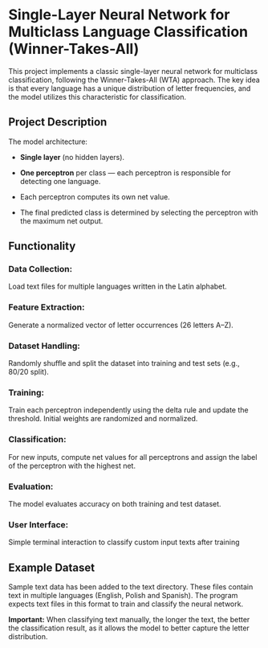 # Single-Layer Neural Network for Multiclass Language Classification (Winner-Takes-All)

This project implements a classic single-layer neural network for multiclass classification, following the Winner-Takes-All (WTA) approach.
The key idea is that every language has a unique distribution of letter frequencies, and the model utilizes this characteristic for classification.

## Project Description
The model architecture:

* **Single layer** (no hidden layers).


* **One perceptron** per class — each perceptron is responsible for detecting one language.


* Each perceptron computes its own net value.


* The final predicted class is determined by selecting the perceptron with the maximum net output.


## Functionality
### Data Collection:
Load text files for multiple languages written in the Latin alphabet.

### Feature Extraction:
Generate a normalized vector of letter occurrences (26 letters A–Z).

### Dataset Handling:
Randomly shuffle and split the dataset into training and test sets (e.g., 80/20 split).

### Training:
Train each perceptron independently using the delta rule and update the threshold.
Initial weights are randomized and normalized.

### Classification:
For new inputs, compute net values for all perceptrons and assign the label of the perceptron with the highest net.

### Evaluation:
The model evaluates accuracy on both training and test dataset.


### User Interface:
Simple terminal interaction to classify custom input texts after training




## Example Dataset
Sample text data has been added to the text directory. 
These files contain text in multiple languages (English, Polish and Spanish). 
The program expects text files in this format to train and classify the neural network.



**Important:**
When classifying text manually,
the longer the text, the better the classification result, as it allows the model to better capture the letter distribution.
